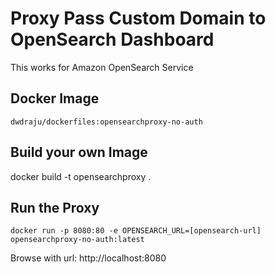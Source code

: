 # Proxy Pass Custom Domain to OpenSearch Dashboard

This works for Amazon OpenSearch Service

## Docker Image
`dwdraju/dockerfiles:opensearchproxy-no-auth`

## Build your own Image
docker build -t opensearchproxy .

## Run the Proxy
```
docker run -p 8080:80 -e OPENSEARCH_URL=[opensearch-url] opensearchproxy-no-auth:latest
```

Browse with url: http://localhost:8080
